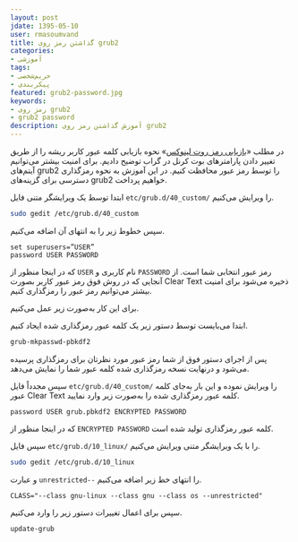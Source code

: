 ```yaml
---
layout: post            
jdate: 1395-05-10      
user: rmasoumvand            
title: گذاشتن رمز روی grub2 
categories:
- آموزشی
tags:
- حریم‌شخصی
- پیکربندی
featured: grub2-password.jpg            
keywords:
- رمز روی grub2
- grub2 password
description: آموزش گذاشتن رمز روی grub2
---
```


در مطلب «[بازیابی رمز روت لینوکس](http://linuxihaa.ir/%D8%A8%D8%A7%D8%B2%DB%8C%D8%A7%D8%A8%DB%8C-%D8%B1%D9%85%D8%B2-%D8%B1%D9%88%D8%AA-%D9%84%DB%8C%D9%86%D9%88%DA%A9%D8%B3/)» نحوه بازیابی کلمه عبور کاربر ریشه را از طریق تغییر دادن پارامترهای بوت کرنل در گراب توضیح دادیم. برای امنیت بیشتر می‌توانیم آیتم‌های grub2 را توسط رمز عبور محافظت کنیم. در این آموزش به نحوه رمزگذاری دسترسی برای گزینه‌های grub2 خواهیم پرداخت.

ابتدا توسط یک ویرایشگر متنی فایل `etc/grub.d/40_custom/` را ویرایش می‌کنیم.

```sh  
sudo gedit /etc/grub.d/40_custom  
```

سپس خطوط زیر را به انتهای آن اضافه می‌کنیم.

```  
set superusers=”USER”  
password USER PASSWORD  
```

که در اینجا منظور از `USER‍‍‍‍` نام کاربری و `PASSWORD` رمز عبور انتخابی شما است. از آنجایی که در روش فوق رمز عبور کاربر بصورت Clear Text ذخیره می‌شود برای امنیت بیشتر می‌توانیم رمز عبور را رمزگذاری کنیم.

برای این کار به‌صورت زیر عمل می‌کنیم.

ابتدا می‌بایست توسط دستور زیر یک کلمه عبور رمزگذاری شده ایجاد کنیم.

```sh  
grub-mkpasswd-pbkdf2  
```

پس از اجرای دستور فوق از شما رمز عبور مورد نظرتان برای رمزگذاری پرسیده می‌شود و درنهایت نسخه رمزگذاری شده کلمه عبور شما را نمایش می‌دهد.

سپس مجدداً فایل `etc/grub.d/40_custom/` را ویرایش نموده و این بار به‌جای کلمه عبور Clear Text کلمه عبور رمزگذاری شده را به‌صورت زیر وارد نمایید.

```  
password USER grub.pbkdf2 ENCRYPTED PASSWORD  
```

که در اینجا منظور از `ENCRYPTED PASSWORD` کلمه عبور رمزگذاری تولید شده است.

سپس فایل `etc/grub.d/10_linux/` را با یک ویرایشگر متنی ویرایش می‌کنیم.

```sh  
sudo gedit /etc/grub.d/10_linux  
```

و عبارت `unrestricted--` را انتهای خط زیر اضافه می‌کنیم.

``` 
CLASS="--class gnu-linux --class gnu --class os --unrestricted"  
```

سپس برای اعمال تغییرات دستور زیر را وارد می‌کنیم.

```sh  
update-grub  
```
